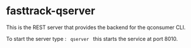 # fasttrack-qserver

This is the REST server that provides the backend for the qconsumer CLI.

To start the server type : <code> qserver </code> this starts the service at port 8010.
